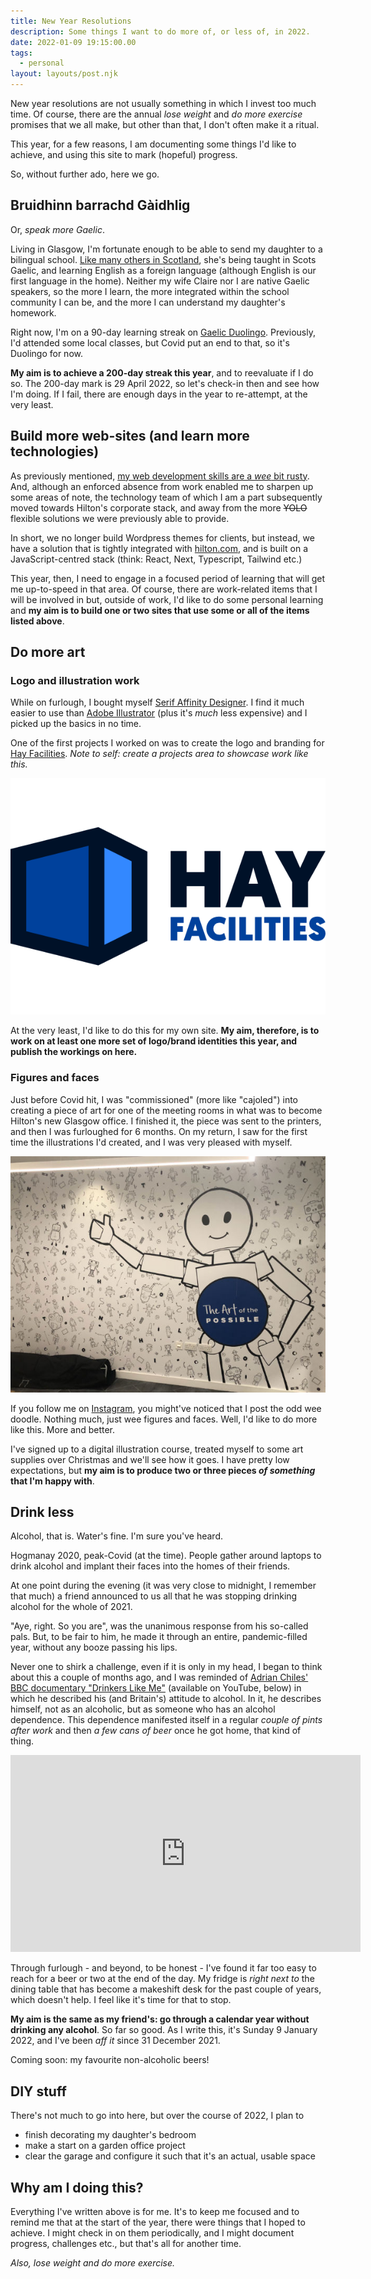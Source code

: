 ```yaml
---
title: New Year Resolutions
description: Some things I want to do more of, or less of, in 2022.
date: 2022-01-09 19:15:00.00
tags:
  - personal
layout: layouts/post.njk
---
```


New year resolutions are not usually something in which I invest too much time. Of course, there are the annual _lose weight_ and _do more exercise_ promises that we all make, but other than that, I don't often make it a ritual.

This year, for a few reasons, I am documenting some things I'd like to achieve, and using this site to mark (hopeful) progress.

So, without further ado, here we go.

## Bruidhinn barrachd Gàidhlig

Or, _speak more Gaelic_.

Living in Glasgow, I'm fortunate enough to be able to send my daughter to a bilingual school. [Like many others in Scotland](https://education.gov.scot/parentzone/my-school/choosing-a-school/gaelic-medium-education/gaelic-medium-education-foghlam-tro-mheadhan-na-gaidhlig/), she's being taught in Scots Gaelic, and learning English as a foreign language (although English is our first language in the home). Neither my wife Claire nor I are native Gaelic speakers, so the more I learn, the more integrated within the school community I can be, and the more I can understand my daughter's homework.

Right now, I'm on a 90-day learning streak on [Gaelic Duolingo](https://www.duolingo.com/enroll/gd/en/Learn-Scottish-Gaelic). Previously, I'd attended some local classes, but Covid put an end to that, so it's Duolingo for now.

**My aim is to achieve a 200-day streak this year**, and to reevaluate if I do so. The 200-day mark is 29 April 2022, so let's check-in then and see how I'm doing. If I fail, there are enough days in the year to re-attempt, at the very least.

## Build more web-sites (and learn more technologies)

As previously mentioned, [my web development skills are a _wee_ bit rusty](..//a-history-of-web-development). And, although an enforced absence from work enabled me to sharpen up some areas of note, the technology team of which I am a part subsequently moved towards Hilton's corporate stack, and away from the more ~~YOLO~~ flexible solutions we were previously able to provide.

In short, we no longer build Wordpress themes for clients, but instead, we have a solution that is tightly integrated with [hilton.com](https://www.hilton.com), and is built on a JavaScript-centred stack (think: React, Next, Typescript, Tailwind etc.)

This year, then, I need to engage in a focused period of learning that will get me up-to-speed in that area. Of course, there are work-related items that I will be involved in but, outside of work, I'd like to do some personal learning and **my aim is to build one or two sites that use some or all of the items listed above**.

## Do more art

### Logo and illustration work

While on furlough, I bought myself [Serif Affinity Designer](https://affinity.serif.com/en-gb/designer/). I find it much easier to use than [Adobe Illustrator](https://www.adobe.com/uk/products/illustrator.html) (plus it's _much_ less expensive) and I picked up the basics in no time.

One of the first projects I worked on was to create the logo and branding for [Hay Facilities](https://www.hayfacilities.co.uk). _Note to self: create a projects area to showcase work like this._

![Hay Facilities logo](/img/hay-facilities-logo.png "Hay Facilities")

At the very least, I'd like to do this for my own site. **My aim, therefore, is to work on at least one more set of logo/brand identities this year, and publish the workings on here.**

### Figures and faces

Just before Covid hit, I was "commissioned" (more like "cajoled") into creating a piece of art for one of the meeting rooms in what was to become Hilton's new Glasgow office. I finished it, the piece was sent to the printers, and then I was furloughed for 6 months. On my return, I saw for the first time the illustrations I'd created, and I was very pleased with myself.

![A photograph of the wall of a meeting room in the Hilton offices, Glasgow. On the wall, there are lots of small, illustrated robots, and one large robot. On the large robot, it says, 'The Art of the Possible'](/img/the-art-of-the-possible.jpg "Art of the Possible robots")

If you follow me on [Instagram](https://instagram.com/rnnbrwn), you might've noticed that I post the odd wee doodle. Nothing much, just wee figures and faces. Well, I'd like to do more like this. More and better.

I've signed up to a digital illustration course, treated myself to some art supplies over Christmas and we'll see how it goes. I have pretty low expectations, but **my aim is to produce two or three pieces _of something_ that I'm happy with**.

## Drink less

Alcohol, that is. Water's fine. I'm sure you've heard.

Hogmanay 2020, peak-Covid (at the time). People gather around laptops to drink alcohol and implant their faces into the homes of their friends.

At one point during the evening (it was very close to midnight, I remember that much) a friend announced to us all that he was stopping drinking alcohol for the whole of 2021.

"Aye, right. So you are", was the unanimous response from his so-called pals. But, to be fair to him, he made it through an entire, pandemic-filled year, without any booze passing his lips.

Never one to shirk a challenge, even if it is only in my head, I began to think about this a couple of months ago, and I was reminded of [Adrian Chiles' BBC documentary "Drinkers Like Me"](https://www.bbc.co.uk/programmes/b0bhkc8b) (available on YouTube, below) in which he described his (and Britain's) attitude to alcohol. In it, he describes himself, not as an alcoholic, but as someone who has an alcohol dependence. This dependence manifested itself in a regular _couple of pints after work_ and then _a few cans of beer_ once he got home, that kind of thing.

<iframe width="560" height="315" src="https://www.youtube.com/embed/RX2opvj7WE8" title="YouTube video player" frameborder="0" allow="accelerometer; autoplay; clipboard-write; encrypted-media; gyroscope; picture-in-picture" allowfullscreen></iframe>

Through furlough - and beyond, to be honest - I've found it far too easy to reach for a beer or two at the end of the day. My fridge is _right next to_ the dining table that has become a makeshift desk for the past couple of years, which doesn't help. I feel like it's time for that to stop.

**My aim is the same as my friend's: go through a calendar year without drinking any alcohol**. So far so good. As I write this, it's Sunday 9 January 2022, and I've been _aff it_ since 31 December 2021.

Coming soon: my favourite non-alcoholic beers!

## DIY stuff

There's not much to go into here, but over the course of 2022, I plan to

- finish decorating my daughter's bedroom
- make a start on a garden office project
- clear the garage and configure it such that it's an actual, usable space

## Why am I doing this?

Everything I've written above is for me. It's to keep me focused and to remind me that at the start of the year, there were things that I hoped to achieve. I might check in on them periodically, and I might document progress, challenges etc., but that's all for another time.

_Also, lose weight and do more exercise._
